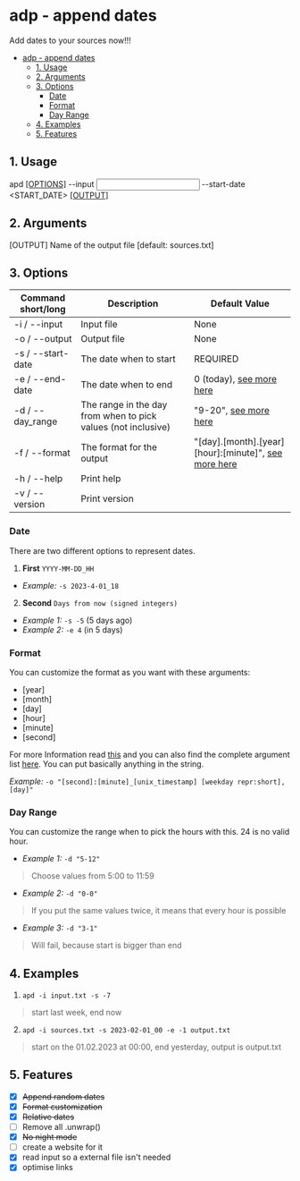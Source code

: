 # adp - append dates
Add dates to your sources now!!!

<!--toc:start-->
- [adp - append dates](#adp-append-dates)
  - [1. Usage](#1-usage)
  - [2. Arguments](#2-arguments)
  - [3. Options](#3-options)
    - [Date](#date)
    - [Format](#format)
    - [Day Range](#day-range)
  - [4. Examples](#4-examples)
  - [5. Features](#5-features)
<!--toc:end-->


## 1. Usage
apd [[OPTIONS]](#3-options) --input <INPUT> --start-date <START_DATE> [[OUTPUT]](#2-arguments)

## 2. Arguments
[OUTPUT]  Name of the output file [default: sources.txt]

## 3. Options
Command short/long | Description | Default Value
---|---|---
-i / --input | Input file | None
-o / --output | Output file | None
-s / --start-date | The date when to start | REQUIRED
-e / --end-date | The date when to end | 0 (today), [see more here](#date)
-d / --day_range | The range in the day from when to pick values (not inclusive) | "9-20", [see more here](#day-range)
-f / --format | The format for the output | "[day].[month].[year] [hour]:[minute]", [see more here](#format)
-h / --help | Print help
-v / --version | Print version

### Date
There are two different options to represent dates.

1. **First**
`YYYY-MM-DD_HH`
- _Example:_ `-s 2023-4-01_18`

2. **Second**
`Days from now (signed integers)`
- _Example 1:_ `-s -5` (5 days ago)
- _Example 2:_ `-e 4` (in 5 days)


### Format
You can customize the format as you want with these arguments:

- [year]
- [month]
- [day]
- [hour]
- [minute]
- [second]

For more Information read [this](https://time-rs.github.io/book/api/format-description.html) and you can also find the complete argument list [here](https://docs.rs/time/0.3.20/time/format_description/modifier/index.html#structs). You can put basically anything in the string. <br>

_Example:_ `-o "[second]:[minute]_[unix_timestamp] [weekday repr:short],[day]"`


### Day Range
You can customize the range when to pick the hours with this. 24 is no valid hour.

- _Example 1:_ `-d "5-12"`
 > Choose values from 5:00 to 11:59
- _Example 2:_ `-d "0-0"`
 > If you put the same values twice, it means that every hour is possible
- _Example 3:_ `-d "3-1"`
 > Will fail, because start is bigger than end


## 4. Examples
1. `apd -i input.txt -s -7`
  > start last week, end now
2. `apd -i sources.txt -s 2023-02-01_00 -e -1 output.txt`
  > start on the 01.02.2023 at 00:00, end yesterday, output is output.txt


## 5. Features
- [x] ~~Append random dates~~
- [x] ~~Format customization~~
- [x] ~~Relative dates~~
- [ ] Remove all .unwrap()
- [x] ~~No night mode~~
- [ ] create a website for it
- [x] read input so a external file isn't needed
- [x] optimise links
